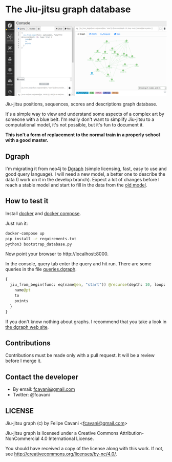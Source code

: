 # The Jiu-jitsu graph database

![Graph - 2020-06-01](https://raw.githubusercontent.com/fcavani/jiu-jitsu-graph/master/dgraph.png)

Jiu-jitsu positions, sequences, scores and descriptions graph database.

It's a simple way to view and understand some aspects of a complex art by someone with a blue belt. I'm really don't want to simplify Jiu-jitsu to a computational model, it's not possible, but it's fun to document it.

**This isn't a form of replacement to the normal train in a properly school with a good master.**

## Dgraph

I'm migrating it from neo4j to [Dgraph](https://dgraph.io) (simple licensing, fast, easy to use and good query language). I will need a new model, a better one to describe the data (I work on it in the develop branch). Expect a lot of changes before I reach a stable model and start to fill in the data from the [old model](https://github.com/fcavani/jiu-jitsu-graph/tree/neo4j-final).

## How to test it

Install [docker](https://www.docker.com/) and [docker compose](https://docs.docker.com/compose/).

Just run it:

``` bash
docker-compose up
pip install -r requirements.txt
python3 bootstrap_database.py
```

Now point your browser to http://localhost:8000.

In the console, query tab enter the query and hit run.
There are some queries in the file [queries.dgraph](https://github.com/fcavani/jiu-jitsu-graph/blob/master/queries.dgraph).

``` graphql
{
  jiu_from_begin(func: eq(name@en, "start")) @recurse(depth: 10, loop: true) {
    name@pt
    to
    points
  }
}
```

If you don't know nothing about graphs. I recommend
that you take a look in
[the dgraph web site](https://dgraph.io/).

## Contributions

Contributions must be made only with a pull request. It will be a review before I merge it.

## Contact the developer

- By email: fcavani@gmail.com
- Twitter: @fcavani

## LICENSE

Jiu-jitsu graph (c) by Felipe Cavani \<fcavani@gmail.com\>

Jiu-jitsu graph is licensed under a
Creative Commons Attribution-NonCommercial 4.0 International License.

You should have received a copy of the license along with this
work. If not, see <http://creativecommons.org/licenses/by-nc/4.0/>.
